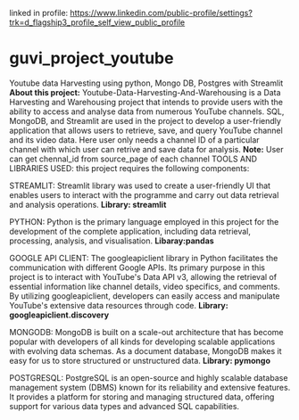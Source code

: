 
linked in profile: https://www.linkedin.com/public-profile/settings?trk=d_flagship3_profile_self_view_public_profile
# guvi_project_youtube
Youtube data Harvesting using python, Mongo DB, Postgres with Streamlit
**About this project:**
Youtube-Data-Harvesting-And-Warehousing is a Data Harvesting and Warehousing project that intends to provide users with the ability to access and analyse data from numerous YouTube channels. SQL, MongoDB, and Streamlit are used in the project to develop a user-friendly application that allows users to retrieve, save, and query YouTube channel and its video data. Here user only needs a channel ID of a particular channel with which user can retrive and save data for analysis. 
**Note:** User can get chennal_id from source_page of each channel
TOOLS AND LIBRARIES USED: this project requires the following components:

STREAMLIT: Streamlit library was used to create a user-friendly UI that enables users to interact with the programme and carry out data retrieval and analysis operations.
**Library: streamlit**

PYTHON: Python is the primary language employed in this project for the development of the complete application, including data retrieval, processing, analysis, and visualisation.
**Libaray:pandas**

GOOGLE API CLIENT: The googleapiclient library in Python facilitates the communication with different Google APIs. Its primary purpose in this project is to interact with YouTube's Data API v3, allowing the retrieval of essential information like channel details, video specifics, and comments. By utilizing googleapiclient, developers can easily access and manipulate YouTube's extensive data resources through code.
**Library: googleapiclient.discovery**

MONGODB: MongoDB is built on a scale-out architecture that has become popular with developers of all kinds for developing scalable applications with evolving data schemas. As a document database, MongoDB makes it easy for us to store structured or unstructured data. 
**Library: pymongo**

POSTGRESQL: PostgreSQL is an open-source and highly scalable database management system (DBMS) known for its reliability and extensive features. It provides a platform for storing and managing structured data, offering support for various data types and advanced SQL capabilities.
